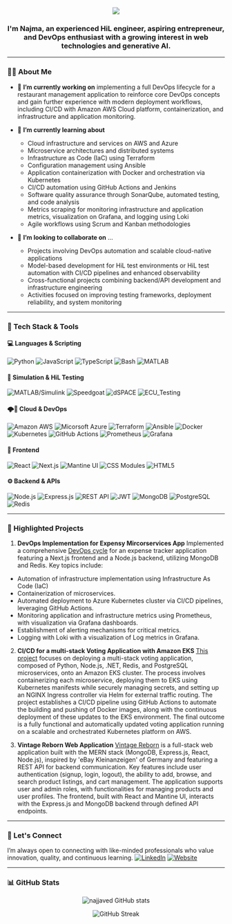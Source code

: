 <h1 align="center">
    <img src="https://readme-typing-svg.herokuapp.com/?font=Righteous&size=35&center=true&vCenter=true&width=500&height=70&duration=4000&lines=Hi+there!+👋;" />
</h1>

<h3 align="center"> I'm Najma, an experienced HiL engineer, aspiring entrepreneur, and DevOps enthusiast with a growing interest in web technologies and generative AI.</h3>

<!--
**najjaved/najjaved** is a ✨ _special_ ✨ repository because its `README.md` (this file) appears on your GitHub profile.

Here are some ideas to get you started:

- 🔭 I’m currently working on ...
- 🌱 I’m currently learning ...
- 👯 I’m looking to collaborate on ...
- 🤔 I’m looking for help with ...
- 💬 Ask me about ...
- 📫 How to reach me: ...
- 😄 Pronouns: ...
- ⚡ Fun fact: ...
-->

---

### 👩‍💻 About Me
- 🔭 **I’m currently working on** implementing a full DevOps lifecycle for a restaurant management application to reinforce core DevOps concepts and gain further experience with modern deployment workflows, including CI/CD with Amazon AWS Cloud platform, containerization, and infrastructure and application monitoring.

- 🌱 **I’m currently learning about** 
  - Cloud infrastructure and services on AWS and Azure
  - Microservice architectures and distributed systems
  - Infrastructure as Code (IaC) using Terraform
  - Configuration management using Ansible
  - Application containerization with Docker and orchestration via Kubernetes
  - CI/CD automation using GitHub Actions and Jenkins
  - Software quality assurance through SonarQube, automated testing, and code analysis
  - Metrics scraping for monitoring infrastructure and application metrics, visualization on Grafana, and logging using Loki
  - Agile workflows using Scrum and Kanban methodologies

- 👯 **I’m looking to collaborate on** ...
  - Projects involving DevOps automation and scalable cloud-native applications
  - Model-based development for HiL test environments or HiL test automation with CI/CD pipelines and enhanced observability
  - Cross-functional projects combining backend/API development and infrastructure engineering
  - Activities focused on improving testing frameworks, deployment reliability, and system monitoring

---

### 🧰 Tech Stack & Tools

#### 💻 Languages & Scripting 
![Python](https://img.shields.io/badge/Python-3776AB?style=for-the-badge&logo=python&logoColor=white)
![JavaScript](https://img.shields.io/badge/JavaScript-F7DF1E?style=for-the-badge&logo=javascript&logoColor=black)
![TypeScript](https://img.shields.io/badge/TypeScript-3178C6?style=for-the-badge&logo=typescript&logoColor=white)
![Bash](https://img.shields.io/badge/Bash-4EAA25?style=for-the-badge&logo=gnu-bash&logoColor=white)
![MATLAB](https://img.shields.io/badge/MATLAB-0076A8?style=for-the-badge&logo=mathworks&logoColor=white)
  
#### 🚀 Simulation & HiL Testing
![MATLAB/Simulink](https://img.shields.io/badge/MATLAB/Simulink-0076A8?style=for-the-badge&logo=mathworks&logoColor=white)
![Speedgoat](https://img.shields.io/badge/Speedgoat-003F7E?style=for-the-badge&logo=speed&logoColor=white)
![dSPACE](https://img.shields.io/badge/-dSPACE-0083CC?style=for-the-badge&logo=dspace&logoColor=white)
![ECU_Testing](https://img.shields.io/badge/ECU_Testing-005F8C?style=for-the-badge&logo=test-tube&logoColor=white)

#### 🌩️🔧 Cloud & DevOps
![Amazon AWS](https://img.shields.io/badge/AWS-%23FF9900.svg?style=for-the-badge&logo=amazon-aws&logoColor=white)
![Micorsoft Azure](https://img.shields.io/badge/Microsoft_Azure-0078D4?style=for-the-badge&logo=microsoft-azure&logoColor=white)
![Terraform](https://img.shields.io/badge/Terraform-623CE4?style=for-the-badge&logo=terraform&logoColor=white)
![Ansible](https://img.shields.io/badge/Ansible-000000?style=for-the-badge&logo=ansible&logoColor=white)
![Docker](https://img.shields.io/badge/Docker-2496ED?style=for-the-badge&logo=docker&logoColor=white)
![Kubernetes](https://img.shields.io/badge/Kubernetes-326CE5?style=for-the-badge&logo=kubernetes&logoColor=white)
![GitHub Actions](https://img.shields.io/badge/GitHub_Actions-2088FF?style=for-the-badge&logo=github-actions&logoColor=white)
![Prometheus](https://img.shields.io/badge/Prometheus-E6522C?style=for-the-badge&logo=prometheus&logoColor=white)
![Grafana](https://img.shields.io/badge/Grafana-F46800?style=for-the-badge&logo=grafana&logoColor=white)

#### 🎨 Frontend
![React](https://img.shields.io/badge/React-20232A?style=for-the-badge&logo=react&logoColor=61DAFB)
![Next.js](https://img.shields.io/badge/Next.js-000000?style=for-the-badge&logo=nextdotjs&logoColor=white)
![Mantine UI](https://img.shields.io/badge/Mantine-339AF0?style=for-the-badge&logo=mantine&logoColor=white)
![CSS Modules](https://img.shields.io/badge/CSS_Modules-000000?style=for-the-badge&logo=css3&logoColor=1572B6)
![HTML5](https://img.shields.io/badge/HTML5-E34F26?style=for-the-badge&logo=html5&logoColor=white)

#### ⚙️ Backend & APIs
![Node.js](https://img.shields.io/badge/Node.js-339933?style=for-the-badge&logo=nodedotjs&logoColor=white)
![Express.js](https://img.shields.io/badge/Express.js-000000?style=for-the-badge&logo=express&logoColor=white)
![REST API](https://img.shields.io/badge/REST_API-FF6C37?style=for-the-badge&logo=rest&logoColor=white)
![JWT](https://img.shields.io/badge/JWT-000000?style=for-the-badge&logo=jsonwebtokens&logoColor=white)
![MongoDB](https://img.shields.io/badge/MongoDB-47A248?style=for-the-badge&logo=mongodb&logoColor=white)
![PostgreSQL](https://img.shields.io/badge/-PostgreSQL-316192?style=for-the-badge&logo=postgresql&logoColor=white)
![Redis](https://img.shields.io/badge/-Redis-DC382D?style=for-the-badge&logo=redis&logoColor=white)

---

### 📂 Highlighted Projects
1. **DevOps Implementation for Expensy Mircorservices App** 
Implemented a comprehensive [DevOps cycle](https://github.com/najjaved/devOps-expense-tracker-app) for an expense tracker application featuring a Next.js frontend and a Node.js backend, utilizing MongoDB and Redis. Key topics include:
- Automation of infrastructure implementation using Infrastructure As Code (IaC)
- Containerization of microservices.
- Automated deployment to Azure Kubernetes cluster via CI/CD pipelines, leveraging GitHub Actions.
- Monitoring application and infrastructure metrics using Prometheus, with visualization via Grafana dashboards.
- Establishment of alerting mechanisms for critical metrics.
- Logging with Loki with a visualization of Log metrics in Grafana.

2. **CI/CD for a multi-stack Voting Application with Amazon EKS**
[This project](https://github.com/najjaved/devOps-multistack-application-EKS) focuses on deploying a multi-stack voting application, composed of Python, Node.js, .NET, Redis, and PostgreSQL microservices, onto an Amazon EKS cluster. The process involves containerizing each microservice, deploying them to EKS using Kubernetes manifests while securely managing secrets, and setting up an NGINX Ingress controller via Helm for external traffic routing. The project establishes a CI/CD pipeline using GitHub Actions to automate the building and pushing of Docker images, along with the continuous deployment of these updates to the EKS environment. The final outcome is a fully functional and automatically updated voting application running on a scalable and orchestrated Kubernetes platform on AWS.

3. **Vintage Reborn Web Application**
[Vintage Reborn](https://github.com/najjaved/frontend-vintage-reborn) is a full-stack web application built with the MERN stack (MongoDB, Express.js, React, Node.js), inspired by 'eBay Kleinanzeigen' of Germany and featuring a REST API for backend communication. Key features include user authentication (signup, login, logout), the ability to add, browse, and search product listings, and cart management. The application supports user and admin roles, with functionalities for managing products and user profiles. The frontend, built with React and Mantine UI, interacts with the Express.js and MongoDB backend through defined API endpoints.

---

### 🤝 Let's Connect
I’m always open to connecting with like-minded professionals who value innovation, quality, and continuous learning.
[![LinkedIn](https://img.shields.io/badge/LinkedIn-0077B5?style=for-the-badge&logo=linkedin&logoColor=white)](https://www.linkedin.com/in/najaved)
[![Website](https://img.shields.io/badge/Website-4285F4?style=for-the-badge&logo=google-chrome&logoColor=white)](https://ethicalorigins.eu/)

---

### 📊 GitHub Stats

<p align="center">
  <img src="https://github-readme-stats.vercel.app/api?username=najjaved&show_icons=true&theme=github_dark&hide_border=true" alt="najjaved GitHub stats" />
</p>

<p align="center">
  <img src="https://github-readme-streak-stats.herokuapp.com/?user=najjaved&theme=github-dark&hide_border=true" alt="GitHub Streak" />
</p>

